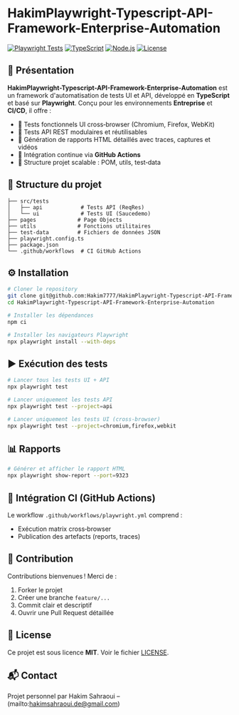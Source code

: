 # HakimPlaywright-Typescript-API-Framework-Enterprise-Automation

[![Playwright Tests](https://img.shields.io/badge/Playwright-Test-blue)](#)
[![TypeScript](https://img.shields.io/badge/TypeScript-4.9-blue)](#)
[![Node.js](https://img.shields.io/badge/Node.js-v18-green)](#)
[![License](https://img.shields.io/badge/License-MIT-yellow)](LICENSE)

## 🚀 Présentation

**HakimPlaywright-Typescript-API-Framework-Enterprise-Automation** est un framework d'automatisation de tests UI et API, développé en **TypeScript** et basé sur **Playwright**. Conçu pour les environnements **Entreprise** et **CI/CD**, il offre :

* 🔹 Tests fonctionnels UI cross‑browser (Chromium, Firefox, WebKit)
* 🔹 Tests API REST modulaires et réutilisables
* 🔹 Génération de rapports HTML détaillés avec traces, captures et vidéos
* 🔹 Intégration continue via **GitHub Actions**
* 🔹 Structure projet scalable : POM, utils, test‑data

## 📁 Structure du projet

```
├── src/tests
│   ├── api            # Tests API (ReqRes)
│   └── ui             # Tests UI (Saucedemo)
├── pages             # Page Objects
├── utils             # Fonctions utilitaires
├── test-data         # Fichiers de données JSON
├── playwright.config.ts
├── package.json
└── .github/workflows  # CI GitHub Actions
```

## ⚙️ Installation

```bash
# Cloner le repository
git clone git@github.com:Hakim7777/HakimPlaywright-Typescript-API-Framework-Enterprise-Automation.git
cd HakimPlaywright-Typescript-API-Framework-Enterprise-Automation

# Installer les dépendances
npm ci

# Installer les navigateurs Playwright
npx playwright install --with-deps
```

## ▶️ Exécution des tests

```bash
# Lancer tous les tests UI + API
npx playwright test

# Lancer uniquement les tests API
npx playwright test --project=api

# Lancer uniquement les tests UI (cross-browser)
npx playwright test --project=chromium,firefox,webkit
```

## 📊 Rapports

```bash
# Générer et afficher le rapport HTML
npx playwright show-report --port=9323
```

## 🔧 Intégration CI (GitHub Actions)

Le workflow `.github/workflows/playwright.yml` comprend :

* Exécution matrix cross‑browser
* Publication des artefacts (reports, traces)

## 🤝 Contribution

Contributions bienvenues ! Merci de :

1. Forker le projet
2. Créer une branche `feature/...`
3. Commit clair et descriptif
4. Ouvrir une Pull Request détaillée

## 📄 License

Ce projet est sous licence **MIT**. Voir le fichier [LICENSE](LICENSE).

## 📬 Contact

Projet personnel par Hakim Sahraoui – (mailto:hakimsahraoui.de@gmail.com)
